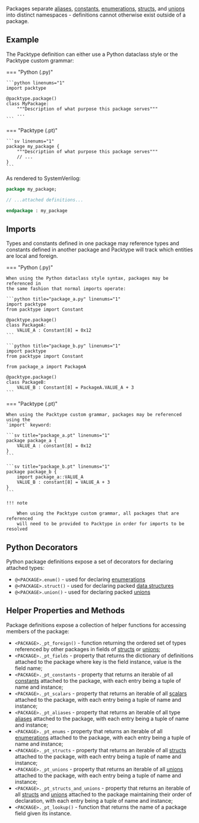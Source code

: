 Packages separate [aliases](alias.md), [constants](constant.md),
[enumerations](enum.md), [structs](struct.md), and [unions](union.md) into
distinct namespaces - definitions cannot otherwise exist outside of a package.

## Example

The Packtype definition can either use a Python dataclass style or the Packtype
custom grammar:

=== "Python (.py)"

    ```python linenums="1"
    import packtype

    @packtype.package()
    class MyPackage:
        """Description of what purpose this package serves"""
        ...
    ```

=== "Packtype (.pt)"

    ```sv linenums="1"
    package my_package {
        """Description of what purpose this package serves"""
        // ...
    }
    ```

As rendered to SystemVerilog:

```sv linenums="1"
package my_package;

// ...attached definitions...

endpackage : my_package
```

## Imports

Types and constants defined in one package may reference types and constants
defined in another package and Packtype will track which entities are local and
foreign.

=== "Python (.py)"

    When using the Python dataclass style syntax, packages may be referenced in
    the same fashion that normal imports operate:

    ```python title="package_a.py" linenums="1"
    import packtype
    from packtype import Constant

    @packtype.package()
    class PackageA:
        VALUE_A : Constant[8] = 0x12
    ```

    ```python title="package_b.py" linenums="1"
    import packtype
    from packtype import Constant

    from package_a import PackageA

    @packtype.package()
    class PackageB:
        VALUE_B : Constant[8] = PackageA.VALUE_A + 3
    ```

=== "Packtype (.pt)"

    When using the Packtype custom grammar, packages may be referenced using the
    `import` keyword:

    ```sv title="package_a.pt" linenums="1"
    package package_a {
        VALUE_A : constant[8] = 0x12
    }
    ```

    ```sv title="package_b.pt" linenums="1"
    package package_b {
        import package_a::VALUE_A
        VALUE_B : constant[8] = VALUE_A + 3
    }
    ```

    !!! note

        When using the Packtype custom grammar, all packages that are referenced
        will need to be provided to Packtype in order for imports to be resolved

## Python Decorators

Python package definitions expose a set of decorators for declaring attached types:

 * `@<PACKAGE>.enum()` - used for declaring [enumerations](enum.md)
 * `@<PACKAGE>.struct()` - used for declaring packed [data structures](struct.md)
 * `@<PACKAGE>.union()` - used for declaring packed [unions](union.md)

## Helper Properties and Methods

Package definitions expose a collection of helper functions for accessing members
of the package:

 * `<PACKAGE>._pt_foreign()` - function returning the ordered set of types
   referenced by other packages in fields of [structs](struct.md) or
   [unions](union.md);
 * `<PACKAGE>._pt_fields` - property that returns the dictionary of definitions
   attached to the package where key is the field instance, value is the field
   name;
 * `<PACKAGE>._pt_constants` - property that returns an iterable of all
   [constants](constant.md) attached to the package, with each entry being a
   tuple of name and instance;
 * `<PACKAGE>._pt_scalars` - property that returns an iterable of all
   [scalars](scalar.md) attached to the package, with each entry being a tuple
   of name and instance;
 * `<PACKAGE>._pt_aliases` - property that returns an iterable of all type
   [aliases](alias.md) attached to the package, with each entry being a tuple of
   name and instance;
 * `<PACKAGE>._pt_enums` - property that returns an iterable of all
   [enumerations](enum.md) attached to the package, with each entry being a
   tuple of name and instance;
 * `<PACKAGE>._pt_structs` - property that returns an iterable of all
   [structs](struct.md) attached to the package, with each entry being a tuple of
   name and instance;
 * `<PACKAGE>._pt_unions` - property that returns an iterable of all
   [unions](union.md) attached to the package, with each entry being a tuple of
   name and instance;
 * `<PACKAGE>._pt_structs_and_unions` - property that returns an iterable of all
   [structs](struct.md) and [unions](union.md) attached to the package
   maintaining their order of declaration, with each entry being a tuple of name
   and instance;
 * `<PACKAGE>._pt_lookup()` - function that returns the name of a package field
   given its instance.
